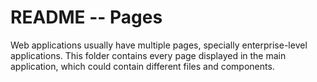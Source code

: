 # README -- Pages

Web applications usually have multiple pages, specially enterprise-level applications. This folder contains every page displayed in the main application, which could contain different files and components.